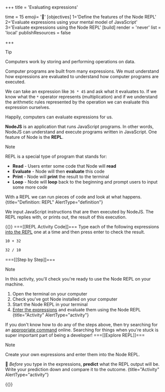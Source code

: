 +++
title = 'Evaluating expressions'

time = 15
emoji= '🧾'
[objectives]
    1='Define the features of the Node REPL'
    2='Evaluate expressions using your mental model of JavaScript'
    3='Evaluate expressions using the Node REPL'
[build]
  render = 'never'
  list = 'local'
  publishResources = false

+++

> [!TIP]
> Computers work by storing and performing operations on data.

Computer programs are built from many expressions. We must understand how expressions are evaluated to understand how computer programs are executed.

We can take an expression like `36 * 45` and ask what it evaluates to. If we know what the `*` operator represents (multiplication) and if we understand the arithmetic rules represented by the operation we can evaluate this expression ourselves.

Happily, computers can evaluate expressions for us.

**NodeJS** is an application that runs JavaScript programs. In other words, NodeJS can understand and execute programs written in JavaScript. One feature of Node is the **REPL**.

<!--prettier-ignore-->
> [!NOTE]
> REPL is a special type of program that stands for:
>
> - **Read** - Users enter some code that Node will **read**
> - **Evaluate** - Node will then **evaluate** this code
> - **Print** - Node will **print** the result to the terminal
> - **Loop** - Node will **loop** back to the beginning and prompt users to input some more code
>
> With a REPL we can run pieces of code and look at what happens.  
> {title="Definition: REPL" AlertType="definition"}

We input JavaScript instructions that are then executed by NodeJS. The REPL replies with, or prints out, the result of this execution.

{{<tabs name="REPL 1">}}
===[[REPL Activity Code]]===
Type each of the following expressions [into the REPL](#repl-1-1) one at a time and then press enter to check the result.

```bash
10 + 32
```

```bash
32 / 10
```

===[[Step by Step]]===

<!--prettier-ignore-->
> [!NOTE]
>
> In this activity, you'll check you're ready to use the Node REPL on your machine.
>
> 1. Open the terminal on your computer
> 2. Check you've got Node installed on your computer
> 3. Start the Node REPL in your terminal
> 4. [Enter the expressions](#repl-1-0) and evaluate them using the Node REPL
{title="Activity" AlertType="activity"}

If you don't know how to do any of the steps above, then try searching for an [appropriate command](https://nodejs.org/en/learn/command-line/how-to-use-the-nodejs-repl) online. Searching for things when you're stuck is super important part of being a developer!
===[[Explore REPL]]===

<!--prettier-ignore-->
> [!NOTE]
> Create your own expressions and enter them into the Node REPL.
>
>🧠  _Before_ you type in the expressions, **predict** what the REPL output will be. Write your prediction down and compare it to the outcome.
{title="Activity" AlertType="activity"}

{{</tabs>}}
